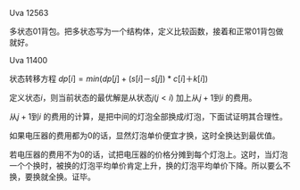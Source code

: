 Uva 12563

多状态01背包。把多状态写为一个结构体，定义比较函数，接着和正常01背包做就好。

Uva 11400

状态转移方程 $dp[i] = min(dp[j] + (s[i]－s[j]) * c[i] ＋ k[i])$

定义状态$i$，则当前状态的最优解是从状态$j(j < i)$ 加上从$j + 1$到$i$ 的费用。

从$j + 1$到$i$ 的费用的计算，是把中间的灯泡全部换成$i$灯泡，下面试证明其合理性。

如果电压器的费用都为0的话，显然灯泡单价便宜才换，这时全换达到最优值。

若电压器的费用不为0的话，试把电压器的价格分摊到每个灯泡上。这时，当灯泡一个个换时，被换的灯泡平均单价肯定上升，换的灯泡平均单价下降。所以要么不换，要换就全换。证毕。
